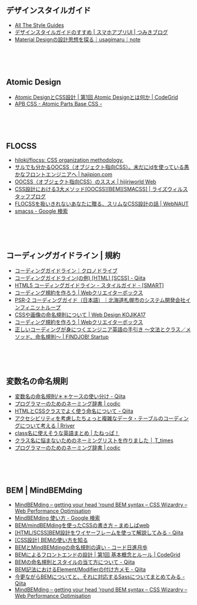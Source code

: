 ## デザインスタイルガイド

* [All The Style Guides](https://allthestyleguides.tumblr.com/)
* [デザインスタイルガイドのすすめ | スマホアプリUI | つみきブログ](https://blog.tsumikiinc.com/article/20160330_post-3.html)
* [Material Designの設計思想を探る｜usagimaru｜note](https://note.com/usagimaruma/n/nb22f1bbca4c8)

<br><br><br>







## Atomic Design

* [Atomic DesignとCSS設計 | 第1回 Atomic Designとは何か | CodeGrid](https://www.codegrid.net/articles/2017-atomic-design-1)
* [APB CSS - Atomic Parts Base CSS -](http://apbcss.com/)

<br><br><br>







## FLOCSS

* [hiloki/flocss: CSS organization methodology.](https://github.com/hiloki/flocss)
* [サルでも分かるOOCSS（オブジェクト指向CSS）。未だにidを使っている愚かなフロントエンジニアへ | hajipion.com](https://hajipion.com/1879.html)
* [OOCSS（オブジェクト指向CSS）のススメ | hijiriworld Web](https://hijiriworld.com/web/oocss/)
* [CSS設計における3大メソッド[OOCSS][BEM][SMACSS] | ライズウィルスタッフブログ](https://www.risewill.co.jp/blog/archives/5652)
* [FLOCSSを扱いきれないあなたに贈る、スリムなCSS設計の話 | WebNAUT](https://webnaut.jp/technology/20170407-2421/)
* [smacss - Google 検索](https://www.google.co.jp/search?ei=CTEUW7_VKIfL0gT8z7WoBA&q=smacss&oq=smac&gs_l=psy-ab.3.0.0i67k1j0l5j0i4k1j0.315023.317708.0.318424.6.6.0.0.0.0.228.593.4j0j1.6.0....0...1c.1j4.64.psy-ab..0.5.590.0..0i131k1.73.RolJ4AzAwhs)

<br><br><br>














## コーディングガイドライン | 規約

* [コーディングガイドライン｜クロノドライブ](http://html-coding.co.jp/annex/guideline/guideline.php)
* [コーディングガイドライン(の例) [HTML] [SCSS] - Qiita](https://qiita.com/skwbr/items/c64ba8c81b7dd064ec43)
* [HTML5 コーディングガイドライン - スタイルガイド - [SMART]](https://rfs.jp/sb/html-css/html-css-guide/html5_guidelines.html)
* [コーディング規約を作ろう | Webクリエイターボックス](https://www.webcreatorbox.com/webinfo/coding-guideline)
* [PSR-2 コーディングガイド（日本語）｜北海道札幌市のシステム開発会社インフィニットループ](http://www.infiniteloop.co.jp/docs/psr/psr-2-coding-style-guide.html)
* [CSSや画像の命名規則について | Web Design KOJIKA17](https://kojika17.com/2012/02/naming.html)
* [コーディング規約を作ろう | Webクリエイターボックス](https://www.webcreatorbox.com/webinfo/coding-guideline)
* [正しいコーディングが身につくエンジニア英語の手引き 〜文法とクラス／メソッド、命名規則〜 | FINDJOB! Startup](https://www.find-job.net/startup/english-for-engineers-naming-conventions)

<br><br><br>









## 変数名の命名規則

* [変数名の命名規則/＊＊ケースの使い分け - Qiita](https://qiita.com/am_nimitz3/items/7b01af53751dba5d8fb1)
* [プログラマーのためのネーミング辞書 | codic](https://codic.jp/)
* [HTMLとCSSクラスでよく使う命名について - Qiita](https://qiita.com/pugiemonn/items/eaa597b79fe59a1f1506)
* [アクセシビリティを考慮したちょっと複雑なデータ・テーブルのコーディングについて考える | Rriver](https://parashuto.com/rriver/development/coding-accessible-data-tables-complex)
* [class名に使えそうな英語まとめ | たねっぱ！](https://taneppa.net/class_name_english/)
* [クラス名に悩まないためのネーミングリストを作りました │ T_times](https://tatsumushi.work/?p=902)
* [プログラマーのためのネーミング辞書 | codic](https://codic.jp/)

<br><br><br>











## BEM | MindBEMding

* [MindBEMding – getting your head ’round BEM syntax – CSS Wizardry – Web Performance Optimisation](https://csswizardry.com/2013/01/mindbemding-getting-your-head-round-bem-syntax/)
* [MindBEMding 使い方 - Google 検索](https://www.google.co.jp/search?q=MindBEMding+%E4%BD%BF%E3%81%84%E6%96%B9&ie=utf-8&oe=utf-8&hl=ja)
* [BEM/mindBEMdingを使ったCSSの書き方 – まめしばweb](https://mameshibaweb.com/bem/)
* [[HTML/SCSS]BEM設計をワイヤーフレームを使って解説してみる - Qiita](https://qiita.com/mame_hashbill/items/c5b09461d7acfce047fa)
* [[CSS設計] BEMの使い方を知る](https://b.0218.jp/20191002235110.html)
* [BEMとMindBEMdingの命名規則の違い - コード日進月歩](https://shinkufencer.hateblo.jp/entry/2018/11/05/184131)
* [BEMによるフロントエンドの設計 | 第1回 基本概念とルール | CodeGrid](https://www.codegrid.net/articles/bem-basic-1)
* [BEMの命名規則とスタイルの当て方について - Qiita](https://qiita.com/jiroor/items/17c994bd3b18c83d746d)
* [BEM記法におけるElement/Modifierの付け方メモ - Qiita](https://qiita.com/usagi-f/items/b4e56e765384c49d5d04)
* [今更ながらBEMについてと、それに対応するSassについてまとめてみる - Qiita](https://qiita.com/2x2no/items/eb029755bfd7360e7b2a)
* [MindBEMding – getting your head ’round BEM syntax – CSS Wizardry – Web Performance Optimisation](https://csswizardry.com/2013/01/mindbemding-getting-your-head-round-bem-syntax/)

